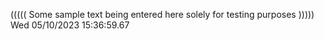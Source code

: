 ((((( Some sample text being entered here solely for testing purposes ))))) Wed 05/10/2023 15:36:59.67
